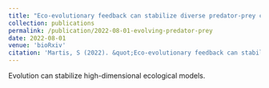 ```yaml
---
title: "Eco-evolutionary feedback can stabilize diverse predator-prey communities"
collection: publications
permalink: /publication/2022-08-01-evolving-predator-prey
date: 2022-08-01
venue: 'bioRxiv'
citation: 'Martis, S (2022). &quot;Eco-evolutionary feedback can stabilize diverse predator-prey communities.&quot; <i>bioRxiv</i>.'
---
```

Evolution can stabilize high-dimensional ecological models.
